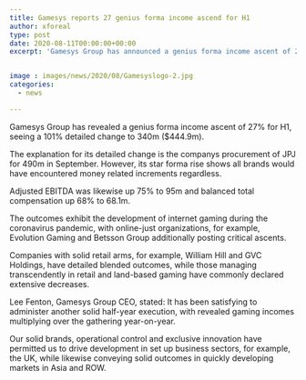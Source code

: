 ```yaml
---
title: Gamesys reports 27 genius forma income ascend for H1
author: xforeal 
type: post
date: 2020-08-11T00:00:00+00:00
excerpt: 'Gamesys Group has announced a genius forma income ascent of 27&amp;percnt; for H1, seeing a 101&amp;percnt; detailed change to 340m ($444 '


image : images/news/2020/08/Gamesyslogo-2.jpg
categories:
  - news

---
```

Gamesys Group has revealed a genius forma income ascent of 27&percnt; for H1, seeing a 101&percnt; detailed change to 340m ($444.9m). 

The explanation for its detailed change is the companys procurement of JPJ for 490m in September. However, its star forma rise shows all brands would have encountered money related increments regardless. 

Adjusted EBITDA was likewise up 75&percnt; to 95m and balanced total compensation up 68&percnt; to 68.1m. 

The outcomes exhibit the development of internet gaming during the coronavirus pandemic, with online-just organizations, for example, Evolution Gaming and Betsson Group additionally posting critical ascents. 

Companies with solid retail arms, for example, William Hill and GVC Holdings, have detailed blended outcomes, while those managing transcendently in retail and land-based gaming have commonly declared extensive decreases. 

Lee Fenton, Gamesys Group CEO, stated: It has been satisfying to administer another solid half-year execution, with revealed gaming incomes multiplying over the gathering year-on-year. 

Our solid brands, operational control and exclusive innovation have permitted us to drive development in set up business sectors, for example, the UK, while likewise conveying solid outcomes in quickly developing markets in Asia and ROW.